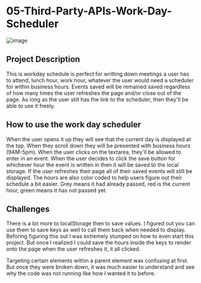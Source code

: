 # 05-Third-Party-APIs-Work-Day-Scheduler


![image](https://user-images.githubusercontent.com/102135325/169618325-6d8c0f9d-001b-479d-8bed-a0ce7e68d4c2.png)



## Project Description
This is workday schedule is perfect for writting down meetings a user has to attend, lunch hour, work hour, whatever the user would need a scheduler for within business hours. Events saved will be remained saved regardless of how many times the user refreshes the page and/or close out of the page. As long as the user still has the link to the scheduler, then they'll be able to use it freely. 

## How to use the work day scheduler
When the user opens it up they will see that the current day is displayed at the top. When they scroll down they will be presented with business hours (9AM-5pm). When the user clicks on the textarea, they'll be allowed to enter in an event. When the user decides to click the save button for whichever hour the event is written in then it will be saved to the local storage. If the user refreshes their page all of their saved events will still be displayed. The hours are also color coded to help users figure out their schedule a bit easier. Grey means it had already passed, red is the current hour, green means it has not passed yet. 

## Challenges 
There is a lot more to localStorage then to save values. I figured out you can use them to save keys as well to call them back when needed to display. Beforing figuring this out I was extremely stumped on how to even start this project. But once I realized I could save the hours inside the keys to render onto the page when the user refreshes it, it all clicked. 

Targeting certain elements within a parent element was confusing at first. But once they were broken down, it was much easier to understand and see why the code was not running like how I wanted it to before.
